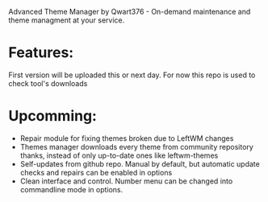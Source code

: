 Advanced Theme Manager by Qwart376 - On-demand maintenance and theme managment at your service.

# Features:
First version will be uploaded this or next day. For now this repo is used to check tool's downloads

# Upcomming:
- Repair module for fixing themes broken due to LeftWM changes
- Themes manager downloads every theme from community repository thanks, instead of only up-to-date ones like leftwm-themes
- Self-updates from github repo. Manual by default, but automatic update checks and repairs can be enabled in options
- Clean interface and control. Number menu can be changed into commandline mode in options.
